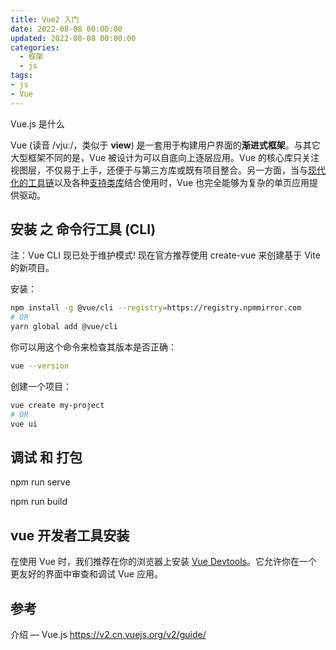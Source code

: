 ```yaml
---
title: Vue2 入门
date: 2022-08-08 00:00:00
updated: 2022-08-08 00:00:00
categories:
  - 框架
  - js
tags:
- js
- Vue
---
```


Vue.js 是什么

Vue (读音 /vjuː/，类似于 **view**) 是一套用于构建用户界面的**渐进式框架**。与其它大型框架不同的是，Vue 被设计为可以自底向上逐层应用。Vue 的核心库只关注视图层，不仅易于上手，还便于与第三方库或既有项目整合。另一方面，当与[现代化的工具链](https://cn.vuejs.org/v2/guide/single-file-components.html)以及各种[支持类库](https://github.com/vuejs/awesome-vue#libraries--plugins)结合使用时，Vue 也完全能够为复杂的单页应用提供驱动。

## 安装 之 命令行工具 (CLI)

注：Vue CLI 现已处于维护模式! 现在官方推荐使用 create-vue 来创建基于 Vite 的新项目。

安装：

```sh
npm install -g @vue/cli --registry=https://registry.npmmirror.com
# OR
yarn global add @vue/cli
```

<!-- more -->

你可以用这个命令来检查其版本是否正确：

```sh
vue --version
```

创建一个项目：

```sh
vue create my-project
# OR
vue ui
```

## 调试 和 打包

npm run serve

npm run build

## vue 开发者工具安装

在使用 Vue 时，我们推荐在你的浏览器上安装 [Vue Devtools](https://github.com/vuejs/vue-devtools#vue-devtools)。它允许你在一个更友好的界面中审查和调试 Vue 应用。

## 参考

介绍 — Vue.js https://v2.cn.vuejs.org/v2/guide/

